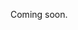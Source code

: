 Coming soon.

<!-- 
  @todo 
  Explain how to filter by minAge/maxAge/age (URL parameters) as well as advanced queries.
  Explain how range queries on range fields (typicalAgeRange) work (any overlap is a match, but you can explicitly exclude anything that falls outside of your range in an advanced query).
-->
